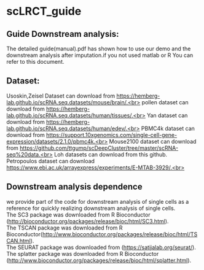 # scLRCT_guide
## Guide Downstream analysis:
The detailed guide(manual).pdf has shown how to use our demo and the downstream analysis after imputation.if you not used matlab or R You can refer to this document.<br>
## Dataset:
Usoskin,Zeisel Dataset can download from https://hemberg-lab.github.io/scRNA.seq.datasets/mouse/brain/.<br>
pollen dataset can download from https://hemberg-lab.github.io/scRNA.seq.datasets/human/tissues/.<br>
Yan dataset can download from https://hemberg-lab.github.io/scRNA.seq.datasets/human/edev/.<br>
PBMC4k dataset can download from https://support.10xgenomics.com/single-cell-gene-expression/datasets/2.1.0/pbmc4k.<br>
Mouse2100 dataset can download from https://github.com/ttgump/scDeepCluster/tree/master/scRNA-seq%20data.<br> 
Loh datasets can download from this github.<br>
Petropoulos dataset can download https://www.ebi.ac.uk/arrayexpress/experiments/E-MTAB-3929/.<br>

## Downstream analysis dependence
we provide part of the code for downstream analysis of single cells as a reference for quickly realizing downstream analysis of single cells.<br>
The SC3 package was downloaded from R Bioconductor (http://bioconductor.org/packages/release/bioc/html/SC3.html).<br>
The TSCAN package was downloaded from R Bioconductor(http://www.bioconductor.org/packages/release/bioc/html/TSCAN.html).<br>
The SEURAT package was downloaded from (https://satijalab.org/seurat/).<br>
The splatter package was downloaded from R Bioconductor (http://www.bioconductor.org/packages/release/bioc/html/splatter.html).<br>
